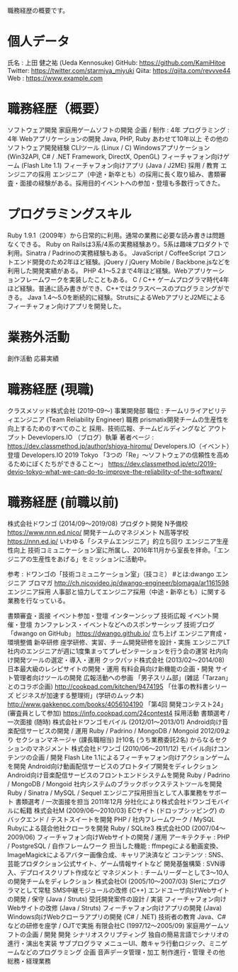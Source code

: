 職務経歴の概要です。

# 個人データ
氏名 : 上田 健之祐 (Ueda Kennosuke)
GitHub: https://github.com/KamiHitoe
Twitter: https://twitter.com/starmiya_miyuki
Qiita: https://qiita.com/revvve44
Web : https://www.example.com

# 職務経歴（概要）
ソフトウェア開発
家庭用ゲームソフトの開発
企画 / 制作 : 4年
プログラミング : 4年
Webアプリケーションの開発
Java, PHP, Ruby あわせて10年以上
その他のソフトウェア開発経験
CLIツール (Linux / C)
Windowsアプリケーション (Win32API, C# / .NET Framework, DirectX, OpenGL)
フィーチャフォン向けゲーム (Flash Lite 1.1)
フィーチャフォン向けアプリ (Java / J2ME)
採用 / 教育
エンジニアの採用
エンジニア（中途・新卒とも）の採用に長く取り組み、書類審査・面接の経験がある。採用目的イベントへの参加・登壇も多数行ってきた。

# プログラミングスキル
Ruby
1.9.1（2009年）から日常的に利用。通常の業務に必要な読み書きは問題なくできる。
Ruby on Railsは3系/4系の実務経験あり。5系は趣味プロダクトで利用。Sinatra / Padrinoの実務経験もある。
JavaScript / CoffeeScript
フロントエンド開発のため2年ほど経験。jQuery / jQuery Mobile / Backbone.jsなどを利用した開発実績がある。
PHP
4.1〜5.2まで4年ほど経験。Webアプリケーションフレームワークを実装したこともある。
C / C++
ゲームプログラマ時代4年ほど経験。普通に読み書きができ、C++ではクラスベースのプログラミングができる。
Java
1.4〜5.0を断続的に経験。StrutsによるWebアプリとJ2MEによるフィーチャフォン向けアプリを開発した。

# 業務外活動
創作活動
応募実績


# 職務経歴 (現職)
クラスメソッド株式会社 (2019-09〜)
事業開発部
職位 : チームリライアビリティエンジニア (Team Reliability Engineer)
職務
prismatix開発チームの生産性を向上するためのすべてのこと
採用、技術広報、チームビルディングなど
アウトプット
Devevlopers.IO （ブログ）執筆
著者ページ : https://dev.classmethod.jp/author/shioya-hiromu/
Developers.IO（イベント）登壇
Developers.IO 2019 Tokyo
「3つの「Re」〜ソフトウェアの信頼性を高めるためにぼくたちができること〜」
https://dev.classmethod.jp/etc/2019-devio-tokyo-what-we-can-do-to-improve-the-reliability-of-the-software/

# 職務経歴 (前職以前)
株式会社ドワンゴ (2014/09〜2019/08)
プロダクト開発
N予備校
https://www.nnn.ed.nico/
開発チームのマネジメント
N高等学校
https://nnn.ed.jp/
いわゆる「システムエンジニア」的立ち回り
エンジニア生産性向上
技術コミュニケーション室に所属し、2016年11月から室長を拝命。「エンジニアの生産性をあげる」をミッションに活動中。

参考 : ドワンゴの「技術コミュニケーション室」（技コミ） #とは:dwango エンジニア ブロマガ
http://ch.nicovideo.jp/dwango-engineer/blomaga/ar1161598
エンジニア採用
人事部と協力してエンジニア採用（中途・新卒とも）に関する業務を行なっている。

書類審査・面接
イベント参加・登壇
インターンシップ
技術広報
イベント開催・登壇
カンファレンス・イベントなどへのスポンサーシップ
技術ブログ「dwango on GitHub」 https://dwango.github.io/ 立ち上げ
エンジニア育成・環境整備
新卒研修
座学研修、実習、チーム開発研修を設計・実施
エンジニアLT
社内のエンジニアが週に1度集まってプレゼンテーションを行う会の運営
社内向け開発ツールの選定・導入・運用
クックパッド株式会社 (2013/02〜2014/08)
日本最大級のレシピサイトの開発・運用
有料会員向け新機能の企画・開発
サイト管理者向けツールの開発
広報活動への参画
「男子スリム部」(雑誌「Tarzan」とのコラボ企画)
http://cookpad.com/kitchen/9474195
「仕事の教科書シリーズ ビジネスが加速する整理術」(学研のムック本)
http://www.gakkenpc.com/books/4056104190
「第4回 開発コンテスト24」(審査員として参加)
https://info.cookpad.com/24contest4
採用活動
書類選考 / 一次面接 (随時)
株式会社ドワンゴモバイル (2012/01〜2013/01)
Android向け音楽配信サービスの開発 / 運用
Ruby / Padrino / MongoDB / Mongoid
2012/09より セクションマネージャ (課長職相当)
計10名 (うち業務委託2名) からなるセクションのマネジメント
株式会社ドワンゴ (2010/06〜2011/12)
モバイル向けコンテンツの企画 / 開発
Flash Lite 1.1によるフィーチャフォン向けアクションゲームを開発
Android向け動画配信サービスのプロトタイプ開発をディレクション
Android向け音楽配信サービスのフロントエンドシステムを開発
Ruby / Padrino / MongoDB / Mongoid
社内システムのブラックボックステストツールを開発
Ruby / Sinatra / MySQL / Sequel
エンジニア採用担当として人事業務をサポート
書類選考 / 一次面接を担当
2011年12月 分社化により株式会社ドワンゴモバイルに転籍
株式会社M (2009/06〜2010/03)
ECサイト (ドロップシッピング) のバックエンド / テストスイートを開発
PHP / 社内フレームワーク / MySQL
Rubyによる競合他社クローラを開発
Ruby / SQLite3
株式会社OD (2007/04〜2009/06)
フィーチャフォン向けWebサイトの開発 / 運用
アーキテクチャ : PHP / PostgreSQL / 自作フレームワーク
担当した機能 : ffmpegによる動画変換、ImageMagickによるアバター画像合成、キャリア決済など
コンテンツ : SNS、芸能プロダクション公式サイト、ゲーム情報サイトなど
開発基盤構築 : SVN導入、デプロイスクリプト作成など
マネジメント : チームリーダーとして3〜10人の開発チームをディレクション
株式会社OI (2005/10〜2007/03)
SIerにプログラマとして常駐
SMS中継モジュールの改修 (C++)
エンドユーザ向けWebサイトの開発 / 保守 (Java / Struts)
受託開発案件の設計 / 実装
フィーチャフォン向けWebサイトの改修 (Java / Struts)
フィーチャフォン向けアプリの開発 (Java)
Windows向けWebクローラアプリの開発 (C# / .NET)
技術者の教育
Java、C#などの研修を座学 / OJTで実施
有限会社C (1997/12〜2005/09)
家庭用ゲームソフトの企画 / 開発
開発
シナリオスクリプティング
独自の簡易言語でシナリオの進行・演出を実装
サブプログラマ
メニューUI、敵キャラ行動ロジック、ミニゲームなどのプログラミング
企画
音声データ管理・加工
制作進行・管理
その他総務・経理業務
